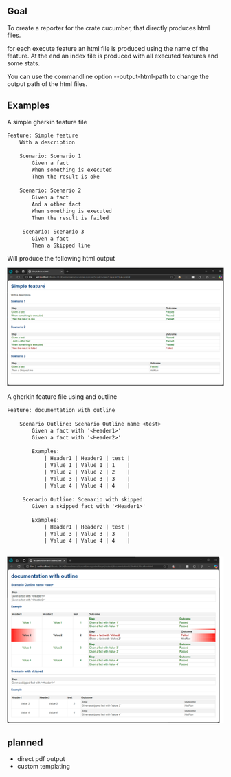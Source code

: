 ## Goal

To create a reporter for the crate cucumber, that directly
produces html files. 

for each execute feature an html file is produced using the 
name of the feature. At the end an index file is produced
with all executed features and some stats.

You can use the commandline option --output-html-path to change the output
path of the html files. 

## Examples

A simple gherkin feature file

<!--CONTENT-START:features/simple-feature.feature:Feature-->
```Feature
Feature: Simple feature
    With a description

    Scenario: Scenario 1
        Given a fact
        When something is executed
        Then the result is oke

    Scenario: Scenario 2
        Given a fact
        And a other fact
        When something is executed
        Then the result is failed
        
     Scenario: Scenario 3
        Given a fact
        Then a Skipped line
```
<!--CONTENT-END:features/simple-feature.feature-->

Will produce the following html output

![simple](/assets/simple.png)

A gherkin feature file using and outline 

<!--CONTENT-START:features/feature-with-outline.feature:Feature-->
```Feature
Feature: documentation with outline

    Scenario Outline: Scenario Outline name <test>
        Given a fact with '<Header1>'
        Given a fact with '<Header2>'

        Examples:
            | Header1 | Header2 | test |
            | Value 1 | Value 1 | 1    |
            | Value 2 | Value 2 | 2    |
            | Value 3 | Value 3 | 3    |
            | Value 4 | Value 4 | 4    |

     Scenario Outline: Scenario with skipped
        Given a skipped fact with '<Header1>'

        Examples:
            | Header1 | Header2 | test |
            | Value 3 | Value 3 | 3    |
            | Value 4 | Value 4 | 4    |
   
```
<!--CONTENT-END:features/feature-with-outline.feature-->

![simple](/assets/outline.png)

## planned 

* direct pdf output
* custom templating